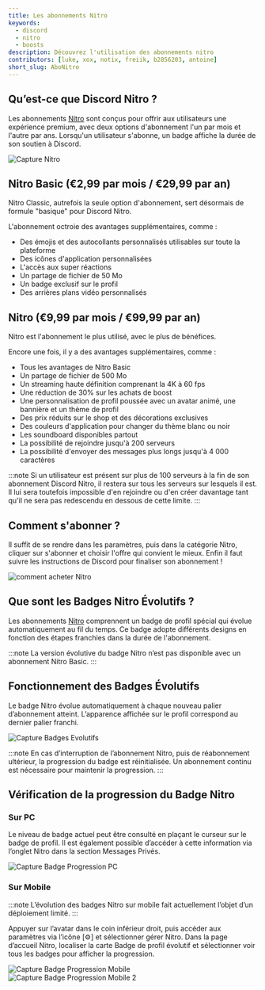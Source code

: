 ```yaml
---
title: Les abonnements Nitro
keywords:
  - discord
  - nitro
  - boosts
description: Découvrez l'utilisation des abonnements nitro
contributors: [luke, xox, notix, freiik, b2856203, antoine]
short_slug: AboNitro
---
```


## Qu’est-ce que Discord Nitro ?
Les abonnements [Nitro](https://discord.com/nitro) sont conçus pour offrir aux utilisateurs une expérience premium, avec deux options d'abonnement l'un par mois et l'autre par ans. Lorsqu'un utilisateur s'abonne, un badge affiche la durée de son soutien à Discord.

![Capture Nitro](https://i.dfr.gg/bRo.png)

## Nitro Basic (€2,99 par mois / €29,99 par an)
Nitro Classic, autrefois la seule option d'abonnement, sert désormais de formule "basique" pour Discord Nitro.

L'abonnement octroie des avantages supplémentaires, comme : 
* Des émojis et des autocollants personnalisés utilisables sur toute la plateforme
* Des icônes d'application personnalisées
* L'accès aux super réactions
* Un partage de fichier de 50 Mo
* Un badge exclusif sur le profil
* Des arrières plans vidéo personnalisés

## Nitro (€9,99 par mois / €99,99 par an)
Nitro est l'abonnement le plus utilisé, avec le plus de bénéfices.

Encore une fois, il y a des avantages supplémentaires, comme :
* Tous les avantages de Nitro Basic
* Un partage de fichier de 500 Mo
* Un streaming haute définition comprenant la 4K à 60 fps
* Une réduction de 30% sur les achats de boost
* Une personnalisation de profil poussée avec un avatar animé, une bannière et un thème de profil
* Des prix réduits sur le shop et des décorations exclusives
* Des couleurs d'application pour changer du thème blanc ou noir
* Les soundboard disponibles partout
* La possibilité de rejoindre jusqu'à 200 serveurs
* La possibilité d'envoyer des messages plus longs jusqu'à 4 000 caractères

:::note 
Si un utilisateur est présent sur plus de 100 serveurs à la fin de son abonnement Discord Nitro, il restera sur tous les serveurs sur lesquels il est. Il lui sera toutefois impossible d'en rejoindre ou d'en créer davantage tant qu'il ne sera pas redescendu en dessous de cette limite. 
:::

## Comment s'abonner ?
Il suffit de se rendre dans les paramètres, puis dans la catégorie Nitro, cliquer sur s'abonner et choisir l'offre qui convient le mieux. Enfin il faut suivre les instructions de Discord pour finaliser son abonnement !

![comment acheter Nitro](https://i.dfr.gg/4aWS.png)

## Que sont les Badges Nitro Évolutifs ?

Les abonnements [Nitro](https://discord.com/nitro) comprennent un badge de profil spécial qui évolue automatiquement au fil du temps. Ce badge adopte différents designs en fonction des étapes franchies dans la durée de l'abonnement.

:::note
La version évolutive du badge Nitro n’est pas disponible avec un abonnement Nitro Basic.
:::

## Fonctionnement des Badges Évolutifs
Le badge Nitro évolue automatiquement à chaque nouveau palier d’abonnement atteint. L’apparence affichée sur le profil correspond au dernier palier franchi.

![Capture Badges Evolutifs](https://i.dfr.gg/wHJp.png)

:::note
En cas d’interruption de l’abonnement Nitro, puis de réabonnement ultérieur, la progression du badge est réinitialisée. Un abonnement continu est nécessaire pour maintenir la progression.
:::

## Vérification de la progression du Badge Nitro

### Sur PC
Le niveau de badge actuel peut être consulté en plaçant le curseur sur le badge de profil. Il est également possible d’accéder à cette information via l’onglet Nitro dans la section Messages Privés.

![Capture Badge Progression PC](https://i.dfr.gg/UfZL.png)

### Sur Mobile

:::note
L’évolution des badges Nitro sur mobile fait actuellement l’objet d’un déploiement limité.
:::

Appuyer sur l’avatar dans le coin inférieur droit, puis accéder aux paramètres via l’icône [⚙️] et sélectionner gérer Nitro.
Dans la page d’accueil Nitro, localiser la carte Badge de profil évolutif et sélectionner voir tous les badges pour afficher la progression.

![Capture Badge Progression Mobile](https://i.dfr.gg/t7e9.png) ![Capture Badge Progression Mobile 2](https://i.dfr.gg/NfTW.png)
